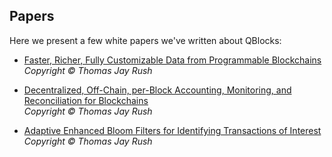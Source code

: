 ## Papers

Here we present a few white papers we've written about QBlocks:

- [Faster, Richer, Fully Customizable Data from Programmable Blockchains](./2017%20-%20Rush%20-%20Faster,%20Richer,%20Fully%20Customizable%20Data%20from%20Programmable%20Blockchains.pdf)
<br>*Copyright © Thomas Jay Rush*

- [Decentralized, Off-Chain, per-Block Accounting, Monitoring, and Reconciliation for Blockchains](./2017%20-%20Rush%20-%20Decentralized,%20Off-Chain,%20per-Block%20Accounting,%20Monitoring,%20and%20Reconciliation%20for%20Blockchains.pdf) 
<br>*Copyright © Thomas Jay Rush*

- [Adaptive Enhanced Bloom Filters for Identifying Transactions of Interest](./2017%20-%20Rush%20-%20Adaptive%20Enhanced%20Bloom%20Filters%20for%20Identifying%20Transactions%20of%20Interest.pdf)
<br>*Copyright © Thomas Jay Rush*
